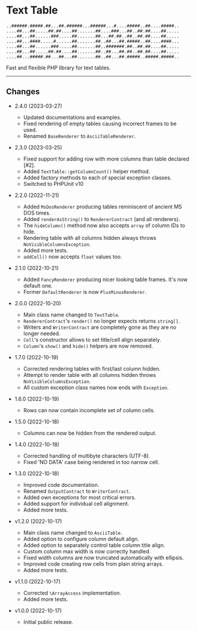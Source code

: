 # Text Table

```ascii
..######.#####.##...##.######...######...#....#####..##....#####..
....##...##.....##.##....##.......##....###...##..##.##....##.....
....##...##......###.....##.......##...##.##..##..##.##....##.....
....##...####.....#......##.......##..##...##.#####..##....####...
....##...##......###.....##.......##..#######.##..##.##....##.....
....##...##.....##.##....##.......##..##...##.##..##.##....##.....
....##...#####.##...##...##.......##..##...##.#####..#####.#####..
```

Fast and flexible PHP library for text tables.

---

## Changes

* 2.4.0 (2023-03-27)
  * Updated documentations and examples.
  * Fixed rendering of empty tables causing incorrect frames to be used.
  * Renamed `BaseRenderer` to `AsciiTableRenderer`.


* 2.3.0 (2023-03-25)
  * Fixed support for adding row with more columns than table declared [#2].
  * Added `TextTable::getColumnCount()` helper method.
  * Added factory methods to each of special exception classes.
  * Switched to PHPUnit v10


* 2.2.0 (2022-11-21)
  * Added `MsDosRenderer` producing tables reminiscent of ancient MS DOS times.
  * Added `renderAsString()` to `RendererContract` (and all renderers).
  * The `hideColumn()` method now also accepts `array` of column IDs to hide.
  * Rendering table with all columns hidden always throws `NoVisibleColumnsException`.
  * Added more tests.
  * `addCell()` now accepts `float` values too.


* 2.1.0 (2022-10-21)
  * Added `FancyRenderer` producing nicer looking table frames. It's now default one.
  * Former `DefaultRenderer` is now `PlusMinusRenderer`.


* 2.0.0 (2022-10-20)
  * Main class name changed to `TextTable`.
  * `RendererContract`'s `render()` no longer expects returns `string[]`.
  * Writers and `WriterContract` are completely gone as they are no longer needed.
  * `Cell`'s constructor allows to set title/cell align separately.
  * `Column`'s `show()` and `hide()` helpers are now removed.


* 1.7.0 (2022-10-19)
  * Corrected rendering tables with first/last column hidden.
  * Attempt to render table with all columns hidden throws `NoVisibleColumnsException`.
  * All custom exception class names now ends with `Exception`.


* 1.6.0 (2022-10-19)
  * Rows can now contain incomplete set of column cells.


* 1.5.0 (2022-10-18)
  * Columns can now be hidden from the rendered output.


* 1.4.0 (2022-10-18)
  * Corrected handling of multibyte characters (UTF-8).
  * Fixed 'NO DATA' case being rendered in too narrow cell.


* 1.3.0 (2022-10-18)
  * Improved code documentation.
  * Renamed `OutputContract` to `WriterContract`.
  * Added own exceptions for most critical errors.
  * Added support for individual cell alignment.
  * Added more tests.


* v1.2.0 (2022-10-17)
  * Main class name changed to `AsciiTable`.
  * Added option to configure column default align.
  * Added option to separately control table column title align.
  * Custom column max width is now correctly handled.
  * Fixed width columns are now truncated automatically with ellipsis.
  * Improved code creating row cells from plain string arrays.
  * Added more tests.


* v1.1.0 (2022-10-17)
  * Corrected `\ArrayAccess` implementation.
  * Added more tests.


* v1.0.0 (2022-10-17)
  * Initial public release.
